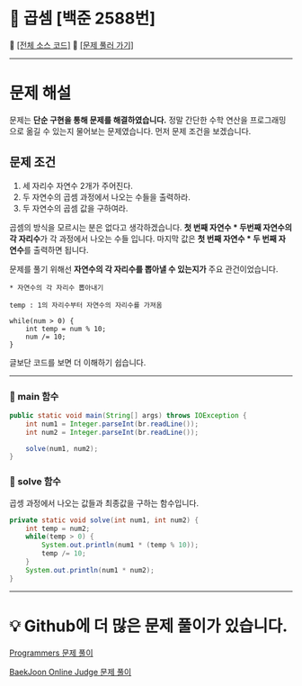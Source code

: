# :page_facing_up: 곱셈 [백준 2588번]

:link: [[전체 소스 코드]](https://github.com/seungrokoh/Beakjoon_OnlineJudge/blob/master/%232588/2588.java)
:link: [[문제 풀러 가기]](https://www.acmicpc.net/problem/2588)
***
# __문제 해설__

문제는 **단순 구현을 통해 문제를 해결하였습니다.** 정말 간단한 수학 연산을 프로그래밍으로 옮길 수 있는지 물어보는 문제였습니다. 먼저 문제 조건을 보겠습니다.

## __문제 조건__

1. 세 자리수 자연수 2개가 주어진다.
2. 두 자연수의 곱셈 과정에서 나오는 수들을 출력하라.
3. 두 자연수의 곱셈 값을 구하여라.

곱셈의 방식을 모르시는 분은 없다고 생각하겠습니다. **첫 번째 자연수 * 두번째 자연수의 각 자리수**가 각 과정에서 나오는 수들 입니다. 마지막 값은 **첫 번째 자연수 * 두 번째 자연수**를 출력하면 됩니다.

문제를 풀기 위해선 **자연수의 각 자리수를 뽑아낼 수 있는지가** 주요 관건이었습니다.

    * 자연수의 각 자리수 뽑아내기

    temp : 1의 자리수부터 자연수의 자리수를 가져옴

    while(num > 0) {
        int temp = num % 10;
        num /= 10;
    }

글보단 코드를 보면 더 이해하기 쉽습니다.
***
### __:seedling: main 함수__

```java
public static void main(String[] args) throws IOException {
    int num1 = Integer.parseInt(br.readLine());
    int num2 = Integer.parseInt(br.readLine());

    solve(num1, num2);
}
```

### __:seedling: solve 함수__
곱셍 과정에서 나오는 값들과 최종값을 구하는 함수입니다.
```java
private static void solve(int num1, int num2) {
    int temp = num2;
    while(temp > 0) {
        System.out.println(num1 * (temp % 10));
        temp /= 10;
    }
    System.out.println(num1 * num2);
}
```

***
# __:bulb: Github에 더 많은 문제 풀이가 있습니다.__
[Programmers 문제 풀이 ](https://github.com/seungrokoh/TIL/Algorithm)

[BaekJoon Online Judge 문제 풀이](https://github.com/seungrokoh/Beakjoon_OnlineJudge)
